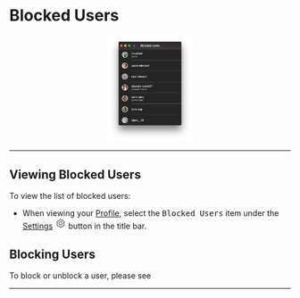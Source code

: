 # Blocked Users

<p style="text-align: center; margin-top: 1em;"><img src="/views/assets/profile-blocked-users.png" width="30%" height="30%" /></p>

------

## Viewing Blocked Users

To view the list of blocked users:

- When viewing your [Profile](/views/profile.md), select the <kbd>Blocked Users</kbd> item under the [Settings](/views/profile/settings.md) <img src="/views/assets/settings.png" width="20" height="20" /> button in the title bar.

## Blocking Users

To block or unblock a user, please see 

------